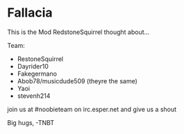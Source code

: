 Fallacia
========
This is the Mod RedstoneSquirrel thought about...

Team: 
- RestoneSquirrel
- Dayrider10
- Fakegermano
- Abob78/musicdude509 (theyre the same)
- Yaoi
- stevenh214


join us at #noobieteam on irc.esper.net and give us a shout

Big hugs, -TNBT
